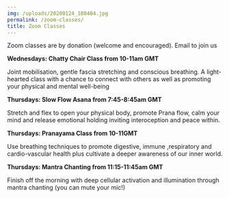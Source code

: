 ```yaml
---
img: /uploads/20200124_180404.jpg
permalink: /zoom-classes/
title: Zoom Classes
---
```

Zoom classes are by donation (welcome and encouraged). Email to join us

**Wednesdays: Chatty Chair Class from 10-11am GMT** 

Joint mobilisation, gentle fascia stretching and conscious breathing. A light-hearted class with a chance to connect with others as well as promoting your physical and mental well-being

**Thursdays: Slow Flow Asana from 7:45-8:45am GMT**

Stretch and flex to open your physical body, promote Prana flow, calm your mind and release emotional holding inviting interoception and peace within.

**Thursdays: Pranayama Class from 10-11GMT**  

Use breathing techniques to promote digestive, immune ,respiratory and cardio-vascular health plus cultivate a deeper awareness of our inner world.

**Thursdays: Mantra Chanting from 11:15-11:45am GMT**

Finish off the morning with deep cellular activation and illumination through mantra chanting (you can mute your mic!)